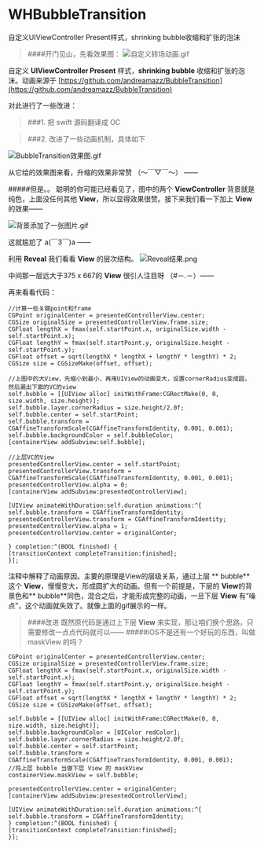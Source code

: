 # WHBubbleTransition
自定义UIViewController Present样式，shrinking bubble收缩和扩张的泡沫

>####开门见山，先看效果图：
>![自定义转场动画.gif](http://upload-images.jianshu.io/upload_images/2963444-7b005d4295168826.gif?imageMogr2/auto-orient/strip)



自定义 **UIViewController Present** 样式，**shrinking bubble** 收缩和扩张的泡沫。动画来源于
[https://github.com/andreamazz/BubbleTransition](https://github.com/andreamazz/BubbleTransition)

对此进行了一些改进：

>###1. 把 swift 源码翻译成 OC

>###2. 改进了一些动画机制，具体如下

![BubbleTransition效果图.gif](http://upload-images.jianshu.io/upload_images/2963444-d7ee7b456c1e6322.gif?imageMogr2/auto-orient/strip)



从它给的效果图来看，升缩的效果非常赞 （～￣▽￣～） ——

#####但是。。
聪明的你可能已经看见了，图中的两个 **ViewController** 背景就是纯色，上面没任何其他 **View**，所以显得效果很赞。接下来我们看一下加上 **View** 的效果——

![背景添加了一张图片.gif](http://upload-images.jianshu.io/upload_images/2963444-0a6473cb15fa4e3a.gif?imageMogr2/auto-orient/strip)



这就尴尬了 a(￣3￣)a ——

利用 **Reveal** 我们看看 **View** 的层次结构。
![Reveal结果.png](http://upload-images.jianshu.io/upload_images/2963444-5fec38cee034a6a8.png?imageMogr2/auto-orient/strip%7CimageView2/2/w/400)



中间那一层远大于375 x 667的 **View** 很引人注目呀 （#－.－）——

再来看看代码：
````
//计算一些关键point和frame
CGPoint originalCenter = presentedControllerView.center;
CGSize originalSize = presentedControllerView.frame.size;
CGFloat lengthX = fmax(self.startPoint.x, originalSize.width - self.startPoint.x);
CGFloat lengthY = fmax(self.startPoint.y, originalSize.height - self.startPoint.y);
CGFloat offset = sqrt(lengthX * lengthX + lengthY * lengthY) * 2;
CGSize size = CGSizeMake(offset, offset);

//上图中的大View，先缩小到最小，再用UIView的动画变大，设置cornerRadius变成圆，然后漏出下面的VC的view
self.bubble = [[UIView alloc] initWithFrame:CGRectMake(0, 0, size.width, size.height)];
self.bubble.layer.cornerRadius = size.height/2.0f;
self.bubble.center = self.startPoint;
self.bubble.transform = CGAffineTransformScale(CGAffineTransformIdentity, 0.001, 0.001);
self.bubble.backgroundColor = self.bubbleColor;
[containerView addSubview:self.bubble];

//上层VC的View
presentedControllerView.center = self.startPoint;
presentedControllerView.transform = CGAffineTransformScale(CGAffineTransformIdentity, 0.001, 0.001);
presentedControllerView.alpha = 0;
[containerView addSubview:presentedControllerView];

[UIView animateWithDuration:self.duration animations:^{
self.bubble.transform = CGAffineTransformIdentity;
presentedControllerView.transform = CGAffineTransformIdentity;
presentedControllerView.alpha = 1;
presentedControllerView.center = originalCenter;

} completion:^(BOOL finished) {
[transitionContext completeTransition:finished];
}];
````
注释中解释了动画原因。主要的原理是View的层级关系，通过上层 ** bubble** 这个 **View**，慢慢变大，形成圆扩大的动画。但有一个前提是，下层的 **View**的背景色和** bubble**同色，混合之后，才能形成完整的动画，一旦下层 **View** 有“噪点”，这个动画就失效了。就像上面的gif展示的一样。
>####改进
>既然原代码是通过上下层 **View** 来实现，那让咱们换个思路，只需要修改一点点代码就可以——
#####iOS不是还有一个好玩的东西，叫做 maskView 的吗？
````
CGPoint originalCenter = presentedControllerView.center;
CGSize originalSize = presentedControllerView.frame.size;
CGFloat lengthX = fmax(self.startPoint.x, originalSize.width - self.startPoint.x);
CGFloat lengthY = fmax(self.startPoint.y, originalSize.height - self.startPoint.y);
CGFloat offset = sqrt(lengthX * lengthX + lengthY * lengthY) * 2;
CGSize size = CGSizeMake(offset, offset);

self.bubble = [[UIView alloc] initWithFrame:CGRectMake(0, 0, size.width, size.height)];
self.bubble.backgroundColor = [UIColor redColor];
self.bubble.layer.cornerRadius = size.height/2.0f;
self.bubble.center = self.startPoint;
self.bubble.transform = CGAffineTransformScale(CGAffineTransformIdentity, 0.001, 0.001);
//将上层 bubble 当做下层 View 的 maskView
containerView.maskView = self.bubble;

presentedControllerView.center = originalCenter;
[containerView addSubview:presentedControllerView];

[UIView animateWithDuration:self.duration animations:^{
self.bubble.transform = CGAffineTransformIdentity;
} completion:^(BOOL finished) {
[transitionContext completeTransition:finished];
}];
````
